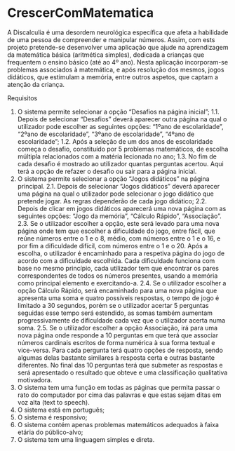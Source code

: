 # CrescerComMatematica
  A Discalculia é uma desordem neurológica específica que afeta a habilidade de uma pessoa de compreender e manipular números. Assim, com ests projeto pretende-se desenvolver uma
aplicação que ajude na aprendizagem da matemática básica (aritmética simples), dedicada a crianças que frequentem o ensino básico (até ao 4º ano). Nesta aplicação incorporam-se 
problemas associados à matemática, e após resolução dos mesmos, jogos didáticos, que estimulam a memória, entre outros aspetos, que captam a atenção da criança.

Requisitos 
  1. O sistema permite selecionar a opção “Desafios na página inicial”;
      1.1. Depois de selecionar “Desafios” deverá aparecer outra página na qual o utilizador pode 
           escolher as seguintes opções: “1ºano de escolaridade”, “2ºano de escolaridade”, “3ºano de escolaridade”, “4ºano de escolaridade”;
      1.2. Após a seleção de um dos anos de escolaridade começa o desafio, constituído por 5 problemas matemáticos, de escolha múltipla relacionados com a matéria 
            lecionada no ano;
      1.3. No fim de cada desafio é mostrado ao utilizador quantas perguntas acertou. Aqui terá a opção de refazer o desafio ou sair para a página inicial.
  2. O sistema permite selecionar a opção “Jogos didáticos” na página principal.
      2.1. Depois de selecionar “Jogos didáticos” deverá aparecer uma página na qual o  utilizador pode selecionar o jogo didático que pretende jogar. As regras dependerão de 
            cada jogo didático;
      2.2. Depois de clicar em jogos didáticos aparecerá uma nova página com as seguintes opções: “Jogo da memória”, “Cálculo Rápido”, “Associação”.
      2.3. Se o utilizador escolher a opção, este será levado para uma nova página onde tem que  escolher a dificuldade do jogo, entre fácil, que reúne números entre o 
           1 e o 8, médio, com números entre o 1 e o 16, e por fim a dificuldade difícil, com números entre o 1 e o 20. Após a escolha, o utilizador é encaminhado para a 
           respetiva página do jogo de acordo com a dificuldade escolhida. Cada dificuldade funciona com base no mesmo princípio, cada utilizador tem que encontrar os 
           pares correspondentes de todos os números presentes, usando a memória como principal elemento e exercitando-a.
      2.4. Se o utilizador escolher a opção Cálculo Rápido, será encaminhado para uma nova  página que apresenta uma soma e quatro possíveis respostas, o tempo de jogo é 
            limitado a 30 segundos, porém se o utilizador acertar 5 perguntas seguidas esse tempo  será estendido, as somas também aumentam progressivamente de dificuldade 
            cada vez que o utilizador acerta numa soma.
      2.5. Se o utilizador escolher a opção Associação, irá para uma nova página onde responde  a 10 perguntas em que terá que associar números cardinais escritos de forma 
            numérica à sua forma textual e vice-versa. Para cada pergunta terá quatro opções de resposta,  sendo algumas delas bastante similares à resposta certa e outras 
            bastante diferentes. No final das 10 perguntas terá que submeter as respostas e será apresentado o resultado que obteve e uma classificação qualitativa motivadora.
   3. O sistema tem uma função em todas as páginas que permita passar o rato do computador por cima das palavras e que estas sejam ditas em voz alta (text to speech).
   4. O sistema está em português;
   5. O sistema é responsivo;
   6. O sistema contém apenas problemas matemáticos adequados à faixa etária do público-alvo;
   7. O sistema tem uma linguagem simples e direta.

